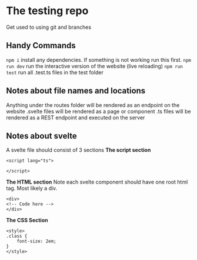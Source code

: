 # The testing repo
Get used to using git and branches

## Handy Commands
`npm i` install any dependencies. If something is not working run this first.
`npm run dev` run the interactive version of the website (live reloading)
`npm run test` run all .test.ts files in the test folder

## Notes about file names and locations
Anything under the routes folder will be rendered as an endpoint on the website
.svelte files  will be rendered as a page or component
.ts files will be rendered as a REST endpoint and executed on the server

## Notes about svelte
A svelte file should consist of 3 sections
**The script section**
```
<script lang="ts">

</script>
```
**The HTML section**
Note each svelte component should have one root html tag. Most likely a div.
```
<div>
<!-- Code here -->
</div>
```
**The CSS Section**
```
<style>
.class {
    font-size: 2em;
}
</style>
```